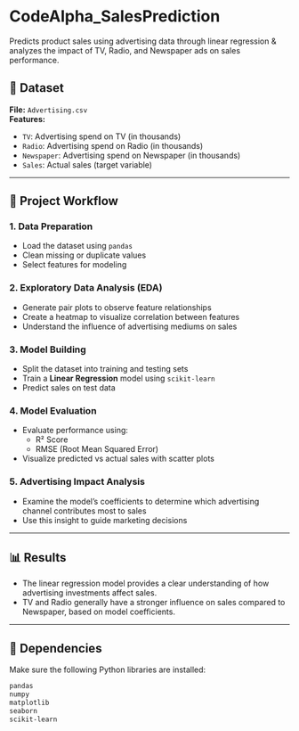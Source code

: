 # CodeAlpha_SalesPrediction
Predicts product sales using advertising data through linear regression &amp; analyzes the impact of TV, Radio, and Newspaper ads on sales performance.

## 📁 Dataset

**File:** `Advertising.csv`  
**Features:**
- `TV`: Advertising spend on TV (in thousands)
- `Radio`: Advertising spend on Radio (in thousands)
- `Newspaper`: Advertising spend on Newspaper (in thousands)
- `Sales`: Actual sales (target variable)

---

## 🔧 Project Workflow

### 1. **Data Preparation**
- Load the dataset using `pandas`
- Clean missing or duplicate values
- Select features for modeling

### 2. **Exploratory Data Analysis (EDA)**
- Generate pair plots to observe feature relationships
- Create a heatmap to visualize correlation between features
- Understand the influence of advertising mediums on sales

### 3. **Model Building**
- Split the dataset into training and testing sets
- Train a **Linear Regression** model using `scikit-learn`
- Predict sales on test data

### 4. **Model Evaluation**
- Evaluate performance using:
  - R² Score
  - RMSE (Root Mean Squared Error)
- Visualize predicted vs actual sales with scatter plots

### 5. **Advertising Impact Analysis**
- Examine the model’s coefficients to determine which advertising channel contributes most to sales
- Use this insight to guide marketing decisions

---

## 📊 Results

- The linear regression model provides a clear understanding of how advertising investments affect sales.
- TV and Radio generally have a stronger influence on sales compared to Newspaper, based on model coefficients.

---

## 📎 Dependencies

Make sure the following Python libraries are installed:

```bash
pandas
numpy
matplotlib
seaborn
scikit-learn

